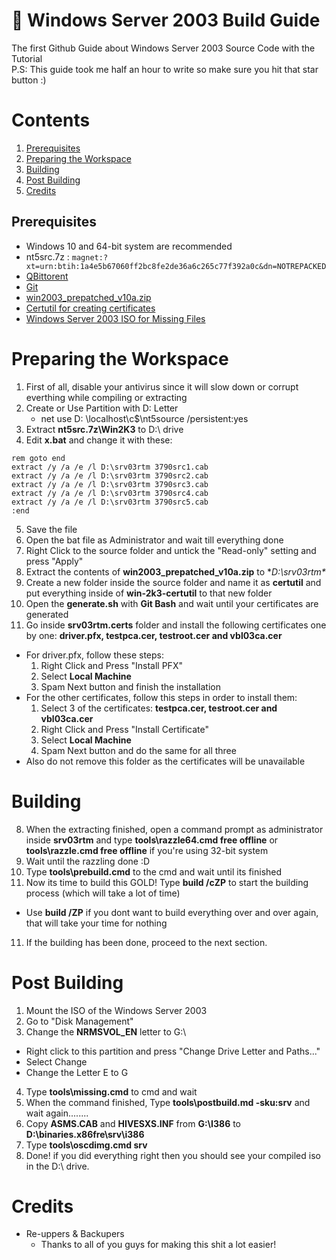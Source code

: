 <!-- Made with ❤️ by yungDoom -->

<h1 align="left"> 📜 Windows Server 2003 Build Guide </h1>

The first Github Guide about Windows Server 2003 Source Code with the Tutorial<br>
P.S: This guide took me half an hour to write so make sure you hit that star button :)

# Contents
1. [Prerequisites](#prerequisites)
2. [Preparing the Workspace](#preparing-the-workspace)
3. [Building](#building)
4. [Post Building](#post-building)
5. [Credits](#credits)

## Prerequisites
- Windows 10 and 64-bit system are recommended 
- nt5src.7z : ``magnet:?xt=urn:btih:1a4e5b67060ff2bc8fe2de36a6c265c77f392a0c&dn=NOTREPACKED``
- [QBittorent](https://www.qbittorrent.org/download)
- [Git](https://git-scm.com/downloads)
- [win2003_prepatched_v10a.zip](https://mirrorace.org/m/3Lxas)
- [Certutil for creating certificates](https://github.com/P0L3NARUBA/win-2k3-certutil)
- [Windows Server 2003 ISO for Missing Files](https://archive.org/details/en_windows_server_2003_standard)

# Preparing the Workspace
1. First of all, disable your antivirus since it will slow down or corrupt everthing while compiling or extracting
2. Create or Use Partition with D: Letter
   - net use D: \\localhost\c$\nt5source /persistent:yes
3. Extract **nt5src.7z\Win2K3** to D:\ drive
4. Edit **x.bat** and change it with these:
```
rem goto end
extract /y /a /e /l D:\srv03rtm 3790src1.cab
extract /y /a /e /l D:\srv03rtm 3790src2.cab
extract /y /a /e /l D:\srv03rtm 3790src3.cab
extract /y /a /e /l D:\srv03rtm 3790src4.cab
extract /y /a /e /l D:\srv03rtm 3790src5.cab
:end
```
5. Save the file
6. Open the bat file as Administrator and wait till everything done
7. Right Click to the source folder and untick the "Read-only" setting and press "Apply"
8. Extract the contents of **win2003_prepatched_v10a.zip** to **D:\srv03rtm\**
9. Create a new folder inside the source folder and name it as **certutil** and put everything inside of **win-2k3-certutil** to that new folder
10. Open the **generate.sh** with **Git Bash** and wait until your certificates are generated
11. Go inside **srv03rtm.certs** folder and install the following certificates one by one: **driver.pfx, testpca.cer, testroot.cer and vbl03ca.cer**
   - For driver.pfx, follow these steps:
      1. Right Click and Press "Install PFX"
      2. Select **Local Machine**
      3. Spam Next button and finish the installation
   - For the other certificates, follow this steps in order to install them:
      1. Select 3 of the certificates: **testpca.cer, testroot.cer and vbl03ca.cer**
      2. Right Click and Press "Install Certificate"
      3. Select **Local Machine**
      3. Spam Next button and do the same for all three
   - Also do not remove this folder as the certificates will be unavailable

# Building
8. When the extracting finished, open a command prompt as administrator inside **srv03rtm** and type **tools\razzle64.cmd free offline** or **tools\razzle.cmd free offline** if you're using 32-bit system
9. Wait until the razzling done :D
10. Type **tools\prebuild.cmd** to the cmd and wait until its finished
11. Now its time to build this GOLD! Type **build /cZP** to start the building process (which will take a lot of time)
   - Use **build /ZP** if you dont want to build everything over and over again, that will take your time for nothing
11. If the building has been done, proceed to the next section.

# Post Building
1. Mount the ISO of the Windows Server 2003
2. Go to "Disk Management"
3. Change the **NRMSVOL_EN** letter to G:\
  - Right click to this partition and press "Change Drive Letter and Paths..."
  - Select Change
  - Change the Letter E to G
4. Type **tools\missing.cmd** to cmd and wait
5. When the command finished, Type **tools\postbuild.md -sku:srv** and wait again........
6. Copy **ASMS.CAB** and **HIVESXS.INF** from **G:\I386** to **D:\binaries.x86fre\srv\i386**
7. Type **tools\oscdimg.cmd srv**
8. Done! if you did everything right then you should see your compiled iso in the D:\ drive.

# Credits

- Re-uppers & Backupers
  - Thanks to all of you guys for making this shit a lot easier!

<!-- Made with ❤️ by yungDoom -->
